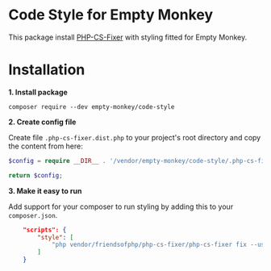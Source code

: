 # Code Style for Empty Monkey

This package install [PHP-CS-Fixer](https://github.com/FriendsOfPHP/PHP-CS-Fixer) with styling fitted for Empty Monkey.

# Installation

**1. Install package**

`composer require --dev empty-monkey/code-style`

**2. Create config file**

Create file `.php-cs-fixer.dist.php` to your project's root directory and copy the content from here:

```php
$config = require __DIR__ . '/vendor/empty-monkey/code-style/.php-cs-fixer.dist.php;'

return $config;
```

**3. Make it easy to run**

Add support for your composer to run styling by adding this to your `composer.json`.

```json
    "scripts": {
        "style": [
            "php vendor/friendsofphp/php-cs-fixer/php-cs-fixer fix --using-cache=no --config=.php-cs-fixer.dist.php -v"
        ]
    }
```
